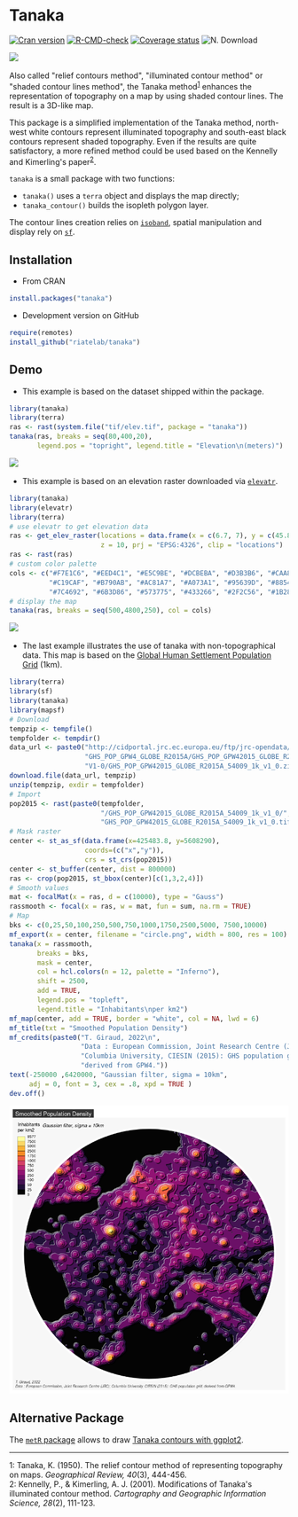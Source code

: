 # Tanaka

[![Cran version](https://www.r-pkg.org/badges/version-ago/tanaka)](https://CRAN.R-project.org/package=tanaka)
[![R-CMD-check](https://github.com/riatelab/tanaka/workflows/R-CMD-check/badge.svg)](https://github.com/riatelab/tanaka/actions)
[![Coverage status](https://codecov.io/gh/riatelab/tanaka/branch/master/graph/badge.svg)](https://codecov.io/github/riatelab/tanaka?branch=master)
![N. Download](https://cranlogs.r-pkg.org/badges/grand-total/tanaka?color=brightgreen)  




![](https://raw.githubusercontent.com/riatelab/tanaka/master/img/banner.png)  

Also called "relief contours method", "illuminated contour method" or "shaded 
contour lines method", the Tanaka method<sup>[1](#fn1)</sup> enhances the representation of topography 
on a map by using shaded contour lines. The result is a 3D-like map.

This package is a simplified implementation of the Tanaka method, north-west white contours represent 
illuminated topography and south-east black contours represent shaded topography. 
Even if the results are quite satisfactory, a more refined method could be used 
based on the Kennelly and Kimerling's paper<sup>[2](#fn2)</sup>. 


`tanaka` is a small package with two functions:

- `tanaka()` uses a `terra` object and displays the map directly;
- `tanaka_contour()` builds the isopleth polygon layer. 


The contour lines creation relies on [`isoband`](https://github.com/wilkelab/isoband), 
spatial manipulation and display rely on [`sf`](https://github.com/r-spatial/sf). 


## Installation
* From CRAN
```r
install.packages("tanaka")
```

* Development version on GitHub
```r
require(remotes)
install_github("riatelab/tanaka")
```

## Demo

* This example is based on the dataset shipped within the package. 
```r
library(tanaka)
library(terra)
ras <- rast(system.file("tif/elev.tif", package = "tanaka"))
tanaka(ras, breaks = seq(80,400,20), 
       legend.pos = "topright", legend.title = "Elevation\n(meters)")
```
![](https://raw.githubusercontent.com/riatelab/tanaka/master/img/ex1.png)  

* This example is based on an  elevation raster downloaded via 
[`elevatr`](https://github.com/jhollist/elevatr). 
```r
library(tanaka)
library(elevatr)
library(terra)
# use elevatr to get elevation data
ras <- get_elev_raster(locations = data.frame(x = c(6.7, 7), y = c(45.8,46)),
                       z = 10, prj = "EPSG:4326", clip = "locations")
ras <- rast(ras)
# custom color palette
cols <- c("#F7E1C6", "#EED4C1", "#E5C9BE", "#DCBEBA", "#D3B3B6", "#CAA8B3", 
          "#C19CAF", "#B790AB", "#AC81A7", "#A073A1", "#95639D", "#885497", 
          "#7C4692", "#6B3D86", "#573775", "#433266", "#2F2C56", "#1B2847")
# display the map
tanaka(ras, breaks = seq(500,4800,250), col = cols)
```
![](https://raw.githubusercontent.com/riatelab/tanaka/master/img/ex2.png)  

* The last example illustrates the use of tanaka with non-topographical data. 
This map is based on the [Global Human Settlement Population Grid](https://ghsl.jrc.ec.europa.eu/ghs_pop.php) (1km). 

```r
library(terra)
library(sf)
library(tanaka)
library(mapsf)
# Download
tempzip <- tempfile()
tempfolder <- tempdir()
data_url <- paste0("http://cidportal.jrc.ec.europa.eu/ftp/jrc-opendata/GHSL/", 
                   "GHS_POP_GPW4_GLOBE_R2015A/GHS_POP_GPW42015_GLOBE_R2015A_54009_1k/", 
                   "V1-0/GHS_POP_GPW42015_GLOBE_R2015A_54009_1k_v1_0.zip")
download.file(data_url, tempzip)
unzip(tempzip, exdir = tempfolder)
# Import
pop2015 <- rast(paste0(tempfolder, 
                       "/GHS_POP_GPW42015_GLOBE_R2015A_54009_1k_v1_0/",
                       "GHS_POP_GPW42015_GLOBE_R2015A_54009_1k_v1_0.tif"))
# Mask raster
center <- st_as_sf(data.frame(x=425483.8, y=5608290), 
                   coords=(c("x","y")), 
                   crs = st_crs(pop2015))
center <- st_buffer(center, dist = 800000)
ras <- crop(pop2015, st_bbox(center)[c(1,3,2,4)])
# Smooth values
mat <- focalMat(x = ras, d = c(10000), type = "Gauss")
rassmooth <- focal(x = ras, w = mat, fun = sum, na.rm = TRUE)
# Map
bks <- c(0,25,50,100,250,500,750,1000,1750,2500,5000, 7500,10000)
mf_export(x = center, filename = "circle.png", width = 800, res = 100)
tanaka(x = rassmooth,
       breaks = bks,
       mask = center,
       col = hcl.colors(n = 12, palette = "Inferno"),
       shift = 2500,
       add = TRUE,
       legend.pos = "topleft",
       legend.title = "Inhabitants\nper km2")
mf_map(center, add = TRUE, border = "white", col = NA, lwd = 6)
mf_title(txt = "Smoothed Population Density")
mf_credits(paste0("T. Giraud, 2022\n",
                  "Data : European Commission, Joint Research Centre (JRC); ", 
                  "Columbia University, CIESIN (2015): GHS population grid, ", 
                  "derived from GPW4."))
text(-250000 ,6420000, "Gaussian filter, sigma = 10km", 
     adj = 0, font = 3, cex = .8, xpd = TRUE )
dev.off()
```


![](https://raw.githubusercontent.com/riatelab/tanaka/master/img/circle.png)

## Alternative Package
The [`metR` package](https://CRAN.R-project.org/package=metR) allows to draw [Tanaka contours with ggplot2](https://eliocamp.github.io/metR/reference/geom_contour_tanaka.html).


-------------------------------------------

<a name="fn1">1</a>: Tanaka, K. (1950). The relief contour method of representing topography on maps. *Geographical Review, 40*(3), 444-456.  
<a name="fn2">2</a>: Kennelly, P., & Kimerling, A. J. (2001). Modifications of Tanaka's illuminated contour method. *Cartography and Geographic Information Science, 28*(2), 111-123.


